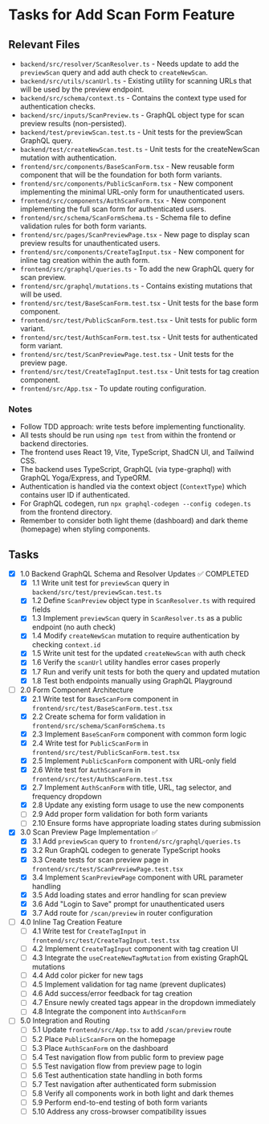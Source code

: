 # Tasks for Add Scan Form Feature

## Relevant Files

- `backend/src/resolver/ScanResolver.ts` - Needs update to add the `previewScan` query and add auth check to `createNewScan`.
- `backend/src/utils/scanUrl.ts` - Existing utility for scanning URLs that will be used by the preview endpoint.
- `backend/src/schema/context.ts` - Contains the context type used for authentication checks.
- `backend/src/inputs/ScanPreview.ts` - GraphQL object type for scan preview results (non-persisted).
- `backend/test/previewScan.test.ts` - Unit tests for the previewScan GraphQL query.
- `backend/test/createNewScan.test.ts` - Unit tests for the createNewScan mutation with authentication.
- `frontend/src/components/BaseScanForm.tsx` - New reusable form component that will be the foundation for both form variants.
- `frontend/src/components/PublicScanForm.tsx` - New component implementing the minimal URL-only form for unauthenticated users.
- `frontend/src/components/AuthScanForm.tsx` - New component implementing the full scan form for authenticated users.
- `frontend/src/schema/ScanFormSchema.ts` - Schema file to define validation rules for both form variants.
- `frontend/src/pages/ScanPreviewPage.tsx` - New page to display scan preview results for unauthenticated users.
- `frontend/src/components/CreateTagInput.tsx` - New component for inline tag creation within the auth form.
- `frontend/src/graphql/queries.ts` - To add the new GraphQL query for scan preview.
- `frontend/src/graphql/mutations.ts` - Contains existing mutations that will be used.
- `frontend/src/test/BaseScanForm.test.tsx` - Unit tests for the base form component.
- `frontend/src/test/PublicScanForm.test.tsx` - Unit tests for public form variant.
- `frontend/src/test/AuthScanForm.test.tsx` - Unit tests for authenticated form variant.
- `frontend/src/test/ScanPreviewPage.test.tsx` - Unit tests for the preview page.
- `frontend/src/test/CreateTagInput.test.tsx` - Unit tests for tag creation component.
- `frontend/src/App.tsx` - To update routing configuration.

### Notes

- Follow TDD approach: write tests before implementing functionality.
- All tests should be run using `npm test` from within the frontend or backend directories.
- The frontend uses React 19, Vite, TypeScript, ShadCN UI, and Tailwind CSS.
- The backend uses TypeScript, GraphQL (via type-graphql) with GraphQL Yoga/Express, and TypeORM.
- Authentication is handled via the context object (`ContextType`) which contains user ID if authenticated.
- For GraphQL codegen, run `npx graphql-codegen --config codegen.ts` from the frontend directory.
- Remember to consider both light theme (dashboard) and dark theme (homepage) when styling components.

## Tasks

- [x] 1.0 Backend GraphQL Schema and Resolver Updates ✅ COMPLETED
  - [x] 1.1 Write unit test for `previewScan` query in `backend/src/test/previewScan.test.ts`
  - [x] 1.2 Define `ScanPreview` object type in `ScanResolver.ts` with required fields
  - [x] 1.3 Implement `previewScan` query in `ScanResolver.ts` as a public endpoint (no auth check)
  - [x] 1.4 Modify `createNewScan` mutation to require authentication by checking `context.id`
  - [x] 1.5 Write unit test for the updated `createNewScan` with auth check
  - [x] 1.6 Verify the `scanUrl` utility handles error cases properly
  - [x] 1.7 Run and verify unit tests for both the query and updated mutation
  - [x] 1.8 Test both endpoints manually using GraphQL Playground

- [ ] 2.0 Form Component Architecture
  - [x] 2.1 Write test for `BaseScanForm` component in `frontend/src/test/BaseScanForm.test.tsx`
  - [x] 2.2 Create schema for form validation in `frontend/src/schema/ScanFormSchema.ts`
  - [x] 2.3 Implement `BaseScanForm` component with common form logic
  - [x] 2.4 Write test for `PublicScanForm` in `frontend/src/test/PublicScanForm.test.tsx`
  - [x] 2.5 Implement `PublicScanForm` component with URL-only field
  - [x] 2.6 Write test for `AuthScanForm` in `frontend/src/test/AuthScanForm.test.tsx`
  - [x] 2.7 Implement `AuthScanForm` with title, URL, tag selector, and frequency dropdown
  - [x] 2.8 Update any existing form usage to use the new components
  - [ ] 2.9 Add proper form validation for both form variants
  - [ ] 2.10 Ensure forms have appropriate loading states during submission

- [x] 3.0 Scan Preview Page Implementation ✅
  - [x] 3.1 Add `previewScan` query to `frontend/src/graphql/queries.ts`
  - [x] 3.2 Run GraphQL codegen to generate TypeScript hooks
  - [x] 3.3 Create tests for scan preview page in `frontend/src/test/ScanPreviewPage.test.tsx`
  - [x] 3.4 Implement `ScanPreviewPage` component with URL parameter handling
  - [x] 3.5 Add loading states and error handling for scan preview
  - [x] 3.6 Add "Login to Save" prompt for unauthenticated users
  - [x] 3.7 Add route for `/scan/preview` in router configuration

- [ ] 4.0 Inline Tag Creation Feature
  - [ ] 4.1 Write test for `CreateTagInput` in `frontend/src/test/CreateTagInput.test.tsx`
  - [ ] 4.2 Implement `CreateTagInput` component with tag creation UI
  - [ ] 4.3 Integrate the `useCreateNewTagMutation` from existing GraphQL mutations
  - [ ] 4.4 Add color picker for new tags
  - [ ] 4.5 Implement validation for tag name (prevent duplicates)
  - [ ] 4.6 Add success/error feedback for tag creation
  - [ ] 4.7 Ensure newly created tags appear in the dropdown immediately
  - [ ] 4.8 Integrate the component into `AuthScanForm`

- [ ] 5.0 Integration and Routing
  - [ ] 5.1 Update `frontend/src/App.tsx` to add `/scan/preview` route
  - [ ] 5.2 Place `PublicScanForm` on the homepage
  - [ ] 5.3 Place `AuthScanForm` on the dashboard
  - [ ] 5.4 Test navigation flow from public form to preview page
  - [ ] 5.5 Test navigation flow from preview page to login
  - [ ] 5.6 Test authentication state handling in both forms
  - [ ] 5.7 Test navigation after authenticated form submission
  - [ ] 5.8 Verify all components work in both light and dark themes
  - [ ] 5.9 Perform end-to-end testing of both form variants
  - [ ] 5.10 Address any cross-browser compatibility issues 